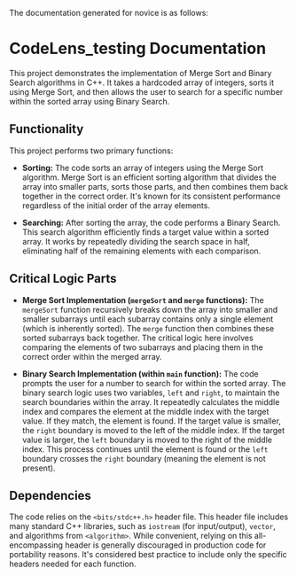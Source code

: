 The documentation generated for novice is as follows:

# CodeLens_testing Documentation

This project demonstrates the implementation of Merge Sort and Binary Search algorithms in C++.  It takes a hardcoded array of integers, sorts it using Merge Sort, and then allows the user to search for a specific number within the sorted array using Binary Search.

## Functionality

This project performs two primary functions:

* **Sorting:** The code sorts an array of integers using the Merge Sort algorithm.  Merge Sort is an efficient sorting algorithm that divides the array into smaller parts, sorts those parts, and then combines them back together in the correct order.  It's known for its consistent performance regardless of the initial order of the array elements.

* **Searching:** After sorting the array, the code performs a Binary Search. This search algorithm efficiently finds a target value within a sorted array. It works by repeatedly dividing the search space in half, eliminating half of the remaining elements with each comparison.

## Critical Logic Parts

* **Merge Sort Implementation (`mergeSort` and `merge` functions):**  The `mergeSort` function recursively breaks down the array into smaller and smaller subarrays until each subarray contains only a single element (which is inherently sorted). The `merge` function then combines these sorted subarrays back together. The critical logic here involves comparing the elements of two subarrays and placing them in the correct order within the merged array.

* **Binary Search Implementation (within `main` function):** The code prompts the user for a number to search for within the sorted array. The binary search logic uses two variables, `left` and `right`, to maintain the search boundaries within the array. It repeatedly calculates the middle index and compares the element at the middle index with the target value. If they match, the element is found. If the target value is smaller, the `right` boundary is moved to the left of the middle index.  If the target value is larger, the `left` boundary is moved to the right of the middle index.  This process continues until the element is found or the `left` boundary crosses the `right` boundary (meaning the element is not present).

## Dependencies

The code relies on the `<bits/stdc++.h>` header file. This header file includes many standard C++ libraries, such as `iostream` (for input/output), `vector`, and algorithms from `<algorithm>`.  While convenient, relying on this all-encompassing header is generally discouraged in production code for portability reasons.  It's considered best practice to include only the specific headers needed for each function.
